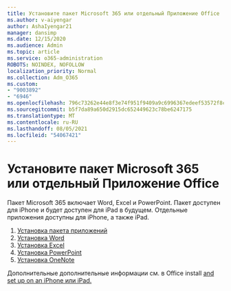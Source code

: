 ```yaml
---
title: Установите пакет Microsoft 365 или отдельный Приложение Office
ms.author: v-aiyengar
author: AshaIyengar21
manager: dansimp
ms.date: 12/15/2020
ms.audience: Admin
ms.topic: article
ms.service: o365-administration
ROBOTS: NOINDEX, NOFOLLOW
localization_priority: Normal
ms.collection: Adm_O365
ms.custom:
- "9003892"
- "6946"
ms.openlocfilehash: 796c73262e44e8f3e74f951f9409a9c6996367edeef53572f8caf6bbb56adf47
ms.sourcegitcommit: b5f7da89a650d2915dc652449623c78be6247175
ms.translationtype: MT
ms.contentlocale: ru-RU
ms.lasthandoff: 08/05/2021
ms.locfileid: "54067421"
---
```

# <a name="install-the-microsoft-365-app-bundle-or-an-individual-office-app"></a>Установите пакет Microsoft 365 или отдельный Приложение Office

Пакет Microsoft 365 включает Word, Excel и PowerPoint. Пакет доступен для iPhone и будет доступен для iPad в будущем. Отдельные приложения доступны для iPhone, а также iPad.

1. [Установка пакета приложений](https://go.microsoft.com/fwlink/?linkid=2136762)
1. [Установка Word](https://go.microsoft.com/fwlink/?linkid=2136974)
1. [Установка Excel](https://go.microsoft.com/fwlink/?linkid=2136975)
1. [Установка PowerPoint](https://go.microsoft.com/fwlink/?linkid=2136882)
1. [Установка OneNote](https://go.microsoft.com/fwlink/?linkid=2136883)

Дополнительные дополнительные информации см. в Office install [and set up on an iPhone или iPad.](https://go.microsoft.com/fwlink/?linkid=2135560)

